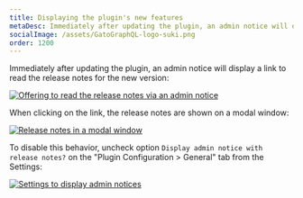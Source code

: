 ```yaml
---
title: Displaying the plugin's new features
metaDesc: Immediately after updating the plugin, an admin notice will display a link to read the release notes for the new version.
socialImage: /assets/GatoGraphQL-logo-suki.png
order: 1200
---
```


Immediately after updating the plugin, an admin notice will display a link to read the release notes for the new version:

<a href="/assets/guides/downstream/admin-notice-release-notes.png" target="_blank">![Offering to read the release notes via an admin notice](/assets/guides/downstream/admin-notice-release-notes.png "Offering to read the release notes via an admin notice")</a>

When clicking on the link, the release notes are shown on a modal window:

<a href="/assets/guides/downstream/release-notes-in-modal.png" target="_blank">![Release notes in a modal window](/assets/guides/downstream/release-notes-in-modal.png "Release notes in a modal window")</a>

To disable this behavior, uncheck option `Display admin notice with release notes?` on the "Plugin Configuration > General" tab from the Settings:

<a href="/assets/guides/downstream/display-admin-notices.png" target="_blank">![Settings to display admin notices](/assets/guides/downstream/display-admin-notices.png "Settings to display admin notices")</a>

